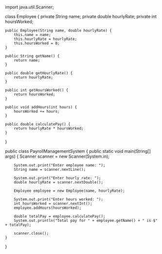 import java.util.Scanner;

class Employee {
    private String name;
    private double hourlyRate;
    private int hoursWorked;

    public Employee(String name, double hourlyRate) {
        this.name = name;
        this.hourlyRate = hourlyRate;
        this.hoursWorked = 0;
    }

    public String getName() {
        return name;
    }

    public double getHourlyRate() {
        return hourlyRate;
    }

    public int getHoursWorked() {
        return hoursWorked;
    }

    public void addHours(int hours) {
        hoursWorked += hours;
    }

    public double calculatePay() {
        return hourlyRate * hoursWorked;
    }
}

public class PayrollManagementSystem {
    public static void main(String[] args) {
        Scanner scanner = new Scanner(System.in);

        System.out.print("Enter employee name: ");
        String name = scanner.nextLine();

        System.out.print("Enter hourly rate: ");
        double hourlyRate = scanner.nextDouble();

        Employee employee = new Employee(name, hourlyRate);

        System.out.print("Enter hours worked: ");
        int hoursWorked = scanner.nextInt();
        employee.addHours(hoursWorked);

        double totalPay = employee.calculatePay();
        System.out.println("Total pay for " + employee.getName() + " is $" + totalPay);

        scanner.close();
    }
}


